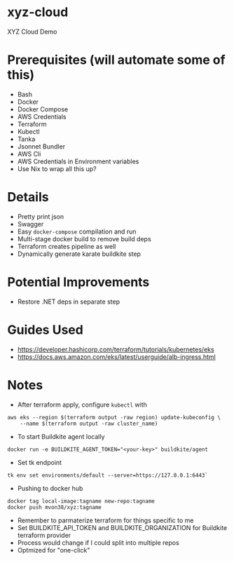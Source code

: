 # xyz-cloud
XYZ Cloud Demo

# Prerequisites (will automate some of this)
- Bash
- Docker
- Docker Compose
- AWS Credentials
- Terraform
- Kubectl
- Tanka
- Jsonnet Bundler
- AWS Cli
- AWS Credentials in Environment variables
- Use Nix to wrap all this up?

# Details
- Pretty print json
- Swagger
- Easy `docker-compose` compilation and run
- Multi-stage docker build to remove build deps
- Terraform creates pipeline as well
- Dynamically generate karate buildkite step

# Potential Improvements
- Restore .NET deps in separate step

# Guides Used
- https://developer.hashicorp.com/terraform/tutorials/kubernetes/eks
- https://docs.aws.amazon.com/eks/latest/userguide/alb-ingress.html

# Notes
- After terraform apply, configure `kubectl` with 
```
aws eks --region $(terraform output -raw region) update-kubeconfig \
    --name $(terraform output -raw cluster_name)
```
- To start Buildkite agent locally
```
docker run -e BUILDKITE_AGENT_TOKEN="<your-key>" buildkite/agent
```
- Set tk endpoint
```
tk env set environments/default --server=https://127.0.0.1:6443`
```
- Pushing to docker hub
```
docker tag local-image:tagname new-repo:tagname
docker push mvon38/xyz:tagname
```
- Remember to parmaterize terraform for things specific to me
- Set BUILDKITE_API_TOKEN and BUILDKITE_ORGANIZATION for Buildkite terraform provider
- Process would change if I could split into multiple repos
- Optmized for "one-click"
